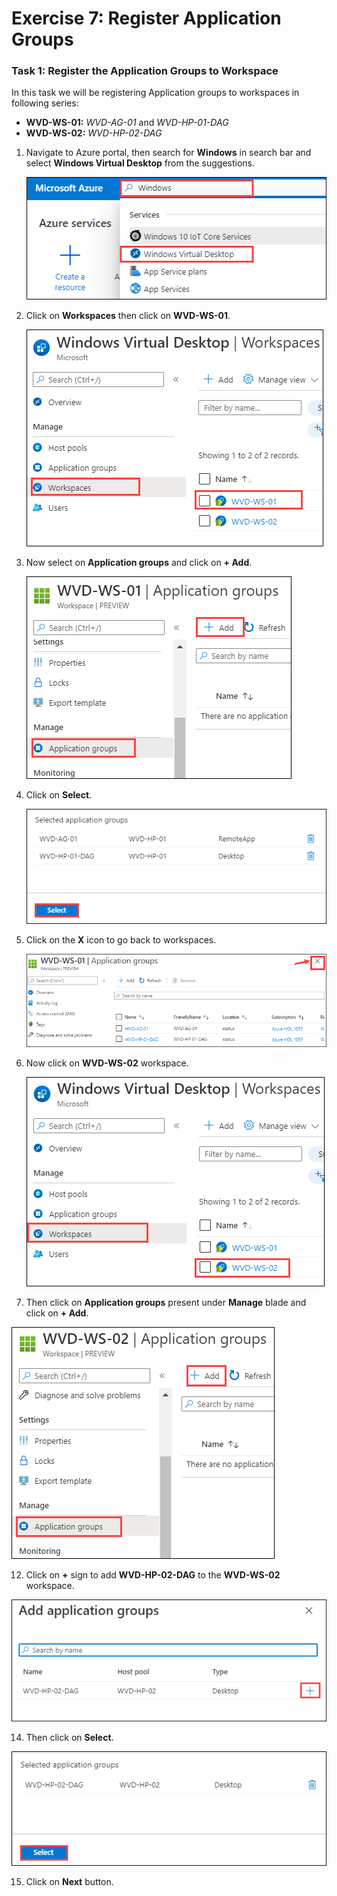 # Exercise 7: Register Application Groups

### **Task 1: Register the Application Groups to Workspace**

In this task we will be registering Application groups to workspaces in following series:

  - **WVD-WS-01:** *WVD-AG-01* and *WVD-HP-01-DAG*
  - **WVD-WS-02:** *WVD-HP-02-DAG*

1. Navigate to Azure portal, then search for **Windows** in search bar and select **Windows Virtual Desktop** from the suggestions.

   ![ws name.](media/y.png)
   
2. Click on **Workspaces** then click on **WVD-WS-01**.

   ![ws name.](media/a26.png)
   
   
3. Now select on **Application groups** and click on **+ Add**.

   ![ws name.](media/a27.png)

4. Click on **Select**.

   ![ws name.](media/a28.png)

5. Click on the **X** icon to go back to workspaces.

   ![ws name.](media/a106.png)   
   
6. Now click on **WVD-WS-02** workspace.

   ![ws name.](media/a29.png)
    
11. Then click on **Application groups** present under **Manage** blade and click on **+ Add**.

   ![ws name.](media/a30.png)
         
12. Click on **+** sign to add **WVD-HP-02-DAG** to the **WVD-WS-02** workspace.

   ![ws name.](media/wvd17.png)
 
14. Then click on **Select**.

   ![ws name.](media/a31.png)
  
15. Click on **Next** button.
